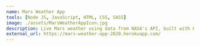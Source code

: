 ```yaml
---
name: Mars Weather App
tools: [Node JS, JavaScript, HTML, CSS, SASS]
image: ./assets/MarsWeatherAppIcon.jpg
description: Live Mars weather using data from NASA's API, built with HTML, CSS (SASS), and JavaScript.
external_url: https://mars-weather-app-2020.herokuapp.com/
---
```

